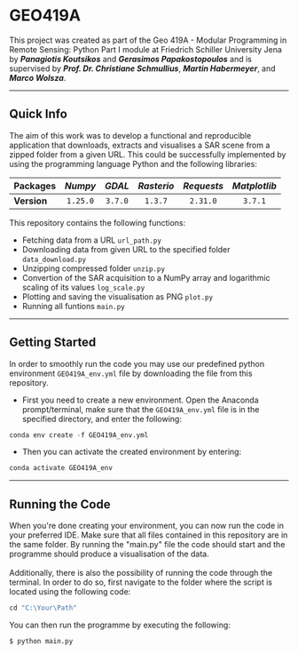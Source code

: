 # GEO419A
This project was created as part of the Geo 419A - Modular Programming in Remote Sensing: Python Part I module at Friedrich Schiller University Jena by ***Panagiotis Koutsikos*** and ***Gerasimos Papakostopoulos*** and is supervised by ***Prof. Dr. Christiane Schmullius***, ***Martin Habermeyer***, and ***Marco Wolsza***.

___
## Quick Info
The aim of this work was to develop a functional and reproducible application that downloads, extracts and visualises a SAR scene from a zipped folder from a given URL. This could be successfully implemented by using the programming language Python and the following libraries:

| Packages    | *Numpy* | *GDAL* |*Rasterio* |*Requests* |*Matplotlib* |
| ----------- |:-------:|:------:|:---------:|:---------:|:-----------:|
| **Version** |`1.25.0` |`3.7.0` |`1.3.7`    |`2.31.0`   |`3.7.1`      |

This repository contains the following functions:
- Fetching data from a URL `url_path.py`
- Downloading data from given URL to the specified folder `data_download.py`
- Unzipping compressed folder `unzip.py`
- Convertion of the SAR acquisition to a NumPy array and logarithmic scaling of its values `log_scale.py`
- Plotting and saving the visualisation as PNG `plot.py`
- Running all funtions `main.py`

___
## Getting Started
In order to smoothly run the code you may use our predefined python environment `GEO419A_env.yml` file by downloading the file from this repository.
- First you need to create a new environment. Open the Anaconda prompt/terminal, make sure that the `GEO419A_env.yml` file is in the specified directory, and enter the following:

```python
conda env create -f GEO419A_env.yml
```
- Then you can activate the created environment by entering:
```python
conda activate GEO419A_env
```
___
## Running the Code
When you're done creating your environment, you can now run the code in your preferred IDE. Make sure that all files contained in this repository are in the same folder. By running the "main.py" file the code should start and the programme should produce a visualisation of the data. \
\
Additionally, there is also the possibility of running the code through the terminal. In order to do so, first navigate to the folder where the script is located using the following code:
```python
cd "C:\Your\Path"
```
You can then run the programme by executing the following:
```python
$ python main.py
```
